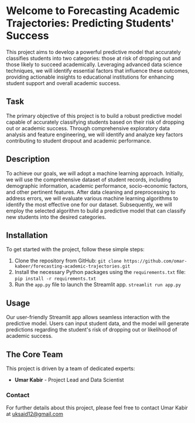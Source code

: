 # Welcome to Forecasting Academic Trajectories: Predicting Students' Success

This project aims to develop a powerful predictive model that accurately classifies students into two categories: those at risk of dropping out and those likely to succeed academically. Leveraging advanced data science techniques, we will identify essential factors that influence these outcomes, providing actionable insights to educational institutions for enhancing student support and overall academic success.

## Task

The primary objective of this project is to build a robust predictive model capable of accurately classifying students based on their risk of dropping out or academic success. Through comprehensive exploratory data analysis and feature engineering, we will identify and analyze key factors contributing to student dropout and academic performance.

## Description

To achieve our goals, we will adopt a machine learning approach. Initially, we will use the comprehensive dataset of student records, including demographic information, academic performance, socio-economic factors, and other pertinent features. After data cleaning and preprocessing to address errors, we will evaluate various machine learning algorithms to identify the most effective one for our dataset. Subsequently, we will employ the selected algorithm to build a predictive model that can classify new students into the desired categories.

## Installation

To get started with the project, follow these simple steps:

1. Clone the repository from GitHub: `git clone https://github.com/omar-kabeer/forecasting-academic-trajectories.git`
2. Install the necessary Python packages using the `requirements.txt` file: `pip install -r requirements.txt`
3. Run the `app.py` file to launch the Streamlit app. `streamlit run app.py`

## Usage

Our user-friendly Streamlit app allows seamless interaction with the predictive model. Users can input student data, and the model will generate predictions regarding the student's risk of dropping out or likelihood of academic success.

## The Core Team

This project is driven by a team of dedicated experts:

- **Umar Kabir** - Project Lead and Data Scientist


### Contact

For further details about this project, please feel free to contact Umar Kabir at uksaid12@gmail.com
